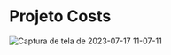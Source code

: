 # Projeto Costs

![Captura de tela de 2023-07-17 11-07-11](https://github.com/aleanrocha/react/assets/109040443/e4e21b3c-4ead-4317-ad62-da725572fa80)
